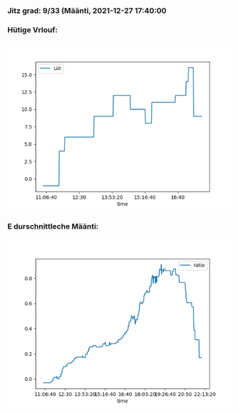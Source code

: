 ### Jitz grad: 9/33 (Määnti, 2021-12-27 17:40:00

### Hütige Vrlouf:
![Graph](Today.png)

### E durschnittleche Määnti:
![Graph](Määnti.png)